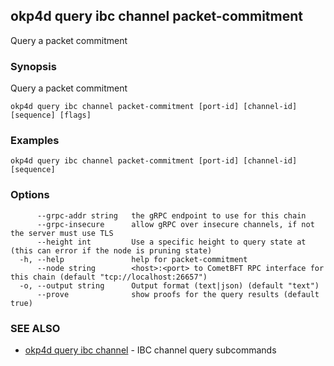 ## okp4d query ibc channel packet-commitment

Query a packet commitment

### Synopsis

Query a packet commitment

```
okp4d query ibc channel packet-commitment [port-id] [channel-id] [sequence] [flags]
```

### Examples

```
okp4d query ibc channel packet-commitment [port-id] [channel-id] [sequence]
```

### Options

```
      --grpc-addr string   the gRPC endpoint to use for this chain
      --grpc-insecure      allow gRPC over insecure channels, if not the server must use TLS
      --height int         Use a specific height to query state at (this can error if the node is pruning state)
  -h, --help               help for packet-commitment
      --node string        <host>:<port> to CometBFT RPC interface for this chain (default "tcp://localhost:26657")
  -o, --output string      Output format (text|json) (default "text")
      --prove              show proofs for the query results (default true)
```

### SEE ALSO

* [okp4d query ibc channel](okp4d_query_ibc_channel.md)	 - IBC channel query subcommands
